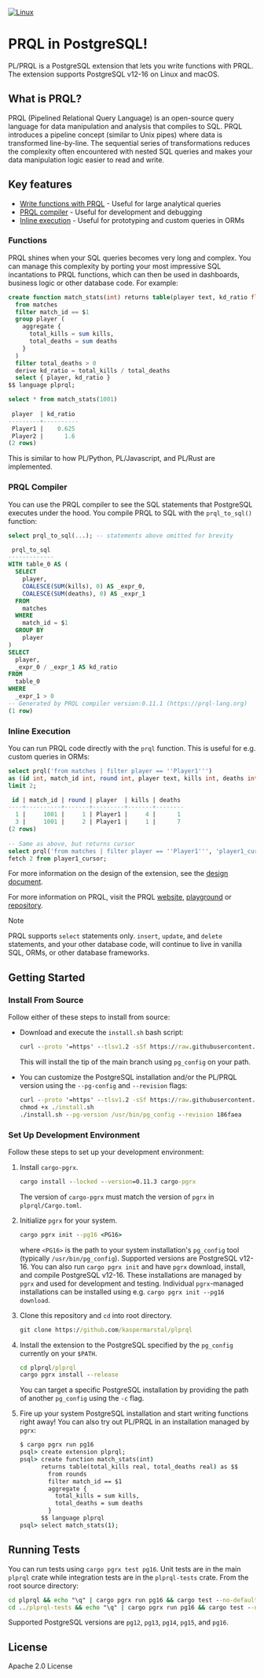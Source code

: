 [![Linux](https://github.com/kaspermarstal/plprql/actions/workflows/ci.yml/badge.svg)](https://github.com/kaspermarstal/plprql/actions/workflows/test.yml)

# PRQL in PostgreSQL!

PL/PRQL is a PostgreSQL extension that lets you write functions with PRQL. The extension supports PostgreSQL v12-16 on Linux and macOS.

## What is PRQL?
PRQL (Pipelined Relational Query Language) is an open-source query language for data manipulation and analysis that compiles to SQL. PRQL introduces a pipeline concept (similar to Unix pipes) where data is transformed line-by-line. The sequential series of transformations reduces the complexity often encountered with nested SQL queries and makes your data manipulation logic easier to read and write.

## Key features
- [Write functions with PRQL](#functions) - Useful for large analytical queries
- [PRQL compiler](#prql-compiler) - Useful for development and debugging
- [Inline execution](#inline-execution) - Useful for prototyping and custom queries in ORMs

### Functions
PRQL shines when your SQL queries becomes very long and complex. You can manage this complexity by porting your most impressive SQL incantations to PRQL functions, which can then be used in dashboards, business logic or other database code. For example:

```sql
create function match_stats(int) returns table(player text, kd_ratio float) as $$
  from matches
  filter match_id == $1
  group player (
    aggregate {
      total_kills = sum kills,
      total_deaths = sum deaths
    }
  )
  filter total_deaths > 0
  derive kd_ratio = total_kills / total_deaths
  select { player, kd_ratio }
$$ language plprql;

select * from match_stats(1001)
    
 player  | kd_ratio 
---------+----------
 Player1 |    0.625
 Player2 |      1.6
(2 rows)
```
This is similar to how PL/Python, PL/Javascript, and PL/Rust are implemented. 



### PRQL Compiler
You can use the PRQL compiler to see the SQL statements that PostgreSQL executes under the hood. You compile PRQL to SQL with the `prql_to_sql()` function:

```sql
select prql_to_sql(...); -- statements above omitted for brevity

 prql_to_sql 
-------------
WITH table_0 AS (
  SELECT
    player,
    COALESCE(SUM(kills), 0) AS _expr_0,
    COALESCE(SUM(deaths), 0) AS _expr_1
  FROM
    matches
  WHERE
    match_id = $1
  GROUP BY
    player
)
SELECT
  player,
  _expr_0 / _expr_1 AS kd_ratio
FROM
  table_0
WHERE
  _expr_1 > 0
-- Generated by PRQL compiler version:0.11.1 (https://prql-lang.org)
(1 row)
```

### Inline Execution
You can run PRQL code directly with the `prql` function. This is useful for e.g. custom queries in ORMs:
 
```sql
select prql('from matches | filter player == ''Player1''') 
as (id int, match_id int, round int, player text, kills int, deaths int) 
limit 2;

 id | match_id | round | player  | kills | deaths 
----+----------+-------+---------+-------+--------
  1 |     1001 |     1 | Player1 |     4 |      1
  3 |     1001 |     2 | Player1 |     1 |      7
(2 rows)
 
-- Same as above, but returns cursor
select prql('from matches | filter player == ''Player1''', 'player1_cursor');
fetch 2 from player1_cursor;
```


For more information on the design of the extension, see the [design document](DESIGN.md). 

For more information on PRQL, visit the PRQL [website](https://prql-lang.org/), [playground](https://prql-lang.org/playground/) or [repository](https://github.com/PRQL/prql). 

> [!NOTE]
>
> PRQL supports `select` statements only. `insert`, `update`, and `delete` statements, and your other database code, will continue to live in vanilla SQL, ORMs, or other database frameworks.

## Getting Started
### Install From Source
Follow either of these steps to install from source:

- Download and execute the `install.sh` bash script:
   
   ```cmd
   curl --proto '=https' --tlsv1.2 -sSf https://raw.githubusercontent.com/kaspermarstal/plprql/main/scripts/install.sh | bash
   ```
   
   This will install the tip of the main branch using `pg_config` on your path.

- You can customize the PostgreSQL installation and/or the PL/PRQL version using the `--pg-config` and `--revision` flags:

   ```cmd
   curl --proto '=https' --tlsv1.2 -sSf https://raw.githubusercontent.com/kaspermarstal/plprql/main/scripts/install.sh > install.sh
   chmod +x ./install.sh
   ./install.sh --pg-version /usr/bin/pg_config --revision 186faea
   ```

### Set Up Development Environment
Follow these steps to set up your development environment:

1. Install `cargo-pgrx`.

    ```cmd
    cargo install --locked --version=0.11.3 cargo-pgrx
    ```

    The version of `cargo-pgrx` must match the version of `pgrx` in `plprql/Cargo.toml`. 

2. Initialize `pgrx` for your system.
   ```cmd
   cargo pgrx init --pg16 <PG16>
   ```
   where `<PG16>` is the path to your system installation's `pg_config` tool (typically `/usr/bin/pg_config`). Supported versions are PostgreSQL v12-16. You can also run `cargo pgrx init` and have `pgrx` download, install, and compile PostgreSQL v12-16. These installations are managed by `pgrx` and used for development and testing. Individual `pgrx`-managed installations can be installed using e.g. `cargo pgrx init --pg16 download`. 

3. Clone this repository and `cd` into root directory.

    ```cmd
    git clone https://github.com/kaspermarstal/plprql
    ```
   
4. Install the extension to the PostgreSQL specified by
   the `pg_config` currently on your `$PATH`.
   ```cmd
   cd plprql/plprql
   cargo pgrx install --release
   ```
   You can target a specific PostgreSQL installation by providing the path of another `pg_config` using the `-c` flag.
   
5. Fire up your system PostgreSQL installation and start writing functions right away! You can also try out PL/PRQL in an installation managed by `pgrx`:
   ```cmd
   $ cargo pgrx run pg16
   psql> create extension plprql;
   psql> create function match_stats(int) 
         returns table(total_kills real, total_deaths real) as $$
           from rounds
           filter match_id == $1
           aggregate {
             total_kills = sum kills,
             total_deaths = sum deaths
           }
         $$ language plprql
   psql> select match_stats(1);
   ```

## Running Tests 
You can run tests using `cargo pgrx test pg16`. Unit tests are in the main `plprql` crate while integration tests are in the `plprql-tests` crate. From the root source directory:

```cmd
cd plprql && echo "\q" | cargo pgrx run pg16 && cargo test --no-default-features --features pg16
cd ../plprql-tests && echo "\q" | cargo pgrx run pg16 && cargo test --no-default-features --features pg16
```

Supported PostgreSQL versions are `pg12`, `pg13`, `pg14`, `pg15`, and `pg16`.

## License
Apache 2.0 License
